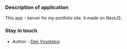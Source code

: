 ### Description of application

This app - server for my portfolio site. It made on NestJS.

### Stay in touch

- Author - [Den Vysotskyi](https://denvysotskyi.space)